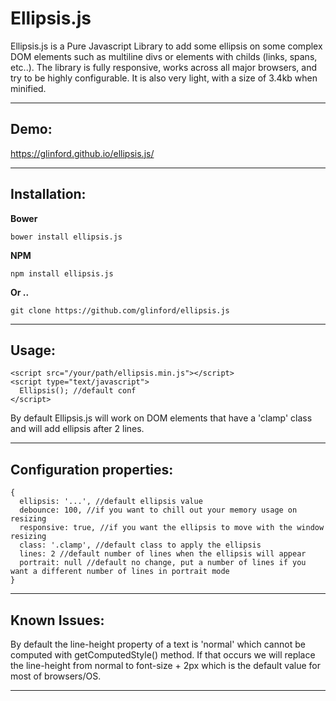 Ellipsis.js
===================

Ellipsis.js is a Pure Javascript Library to add some ellipsis on some complex DOM elements such as multiline divs or elements with childs (links, spans, etc..).
The library is fully responsive, works across all major browsers, and try to be highly configurable.
It is also very light, with a size of  3.4kb when minified. 

----------

Demo:
----

https://glinford.github.io/ellipsis.js/


----------


Installation:
-------------

 **Bower**

    bower install ellipsis.js

 **NPM**

    npm install ellipsis.js

 **Or ..**

    git clone https://github.com/glinford/ellipsis.js

----------

Usage:
-------------------

    <script src="/your/path/ellipsis.min.js"></script>
    <script type="text/javascript">
      Ellipsis(); //default conf
    </script>

By default Ellipsis.js will work on DOM elements that have a 'clamp' class and will add ellipsis after 2 lines.

----------
Configuration properties:
-------------------

    {
      ellipsis: '...', //default ellipsis value
	  debounce: 100, //if you want to chill out your memory usage on resizing
	  responsive: true, //if you want the ellipsis to move with the window resizing
	  class: '.clamp', //default class to apply the ellipsis
	  lines: 2 //default number of lines when the ellipsis will appear
	  portrait: null //default no change, put a number of lines if you want a different number of lines in portrait mode
    }

----------

Known Issues:
-------------------

By default the line-height property of a text is 'normal' which cannot be computed with getComputedStyle() method. If that occurs we will replace the line-height from normal to font-size + 2px which is the default value for most of browsers/OS.

----------

